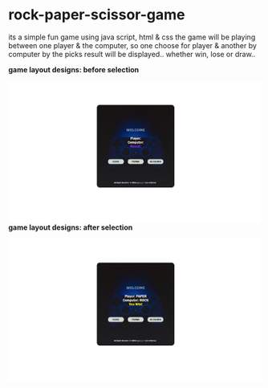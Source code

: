 # rock-paper-scissor-game
its a simple fun game using java script, html &amp; css 
the game will be playing between one player & the computer, so one choose for player & another by computer 
by the picks result will be displayed.. whether win, lose or draw..

<b>game layout designs: before selection </b>

<img align="left" alt="coding" width="750" padding-top="50px" src="https://github.com/Diganta02/rock-paper-scissor-game/blob/main/result1.png">


<b>game layout designs: after selection </b>

<img align="left" alt="coding" width="750" padding-top="50px" src="https://github.com/Diganta02/rock-paper-scissor-game/blob/main/result2.png">
